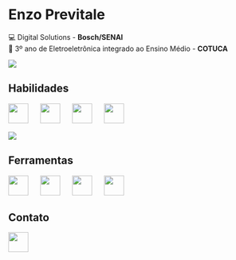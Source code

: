 # Enzo Previtale

💻 Digital Solutions - **Bosch/SENAI**  
🔌 3º ano de Eletroeletrônica integrado ao Ensino Médio - **COTUCA**  

![](https://github-readme-stats.vercel.app/api?username=EnzoPrevitale&theme=dracula)

## Habilidades

<code><img src="https://cdn.jsdelivr.net/gh/devicons/devicon@latest/icons/python/python-original.svg" width=40px style="margin-right: 20px;"/></code>
<code><img src="https://cdn.jsdelivr.net/gh/devicons/devicon@latest/icons/java/java-plain.svg" width=40px style="margin-right: 20px;" /></code>
<code><img src="https://cdn.jsdelivr.net/gh/devicons/devicon@latest/icons/html5/html5-plain.svg" width=40px style="margin-right: 20px;" /></code>
<code><img src="https://cdn.jsdelivr.net/gh/devicons/devicon@latest/icons/css3/css3-plain.svg" width=40px /></code>

![](https://github-readme-stats.vercel.app/api/top-langs/?username=EnzoPrevitale&layout=compact&theme=dracula)

## Ferramentas
<code><img src="https://cdn.jsdelivr.net/gh/devicons/devicon@latest/icons/vscode/vscode-original.svg" width=40px style="margin-right: 20px" /></code>
<code><img src="https://cdn.jsdelivr.net/gh/devicons/devicon@latest/icons/pycharm/pycharm-original.svg" width=40px style="margin-right: 20px" /></code>
<code><img src="https://cdn.jsdelivr.net/gh/devicons/devicon@latest/icons/eclipse/eclipse-original.svg" width=40px style="margin-right: 20px" /></code>
<code><img src="https://cdn.jsdelivr.net/gh/devicons/devicon@latest/icons/intellij/intellij-original.svg" width=40px style="" /></code>

## Contato
</code><a href="https://www.linkedin.com/in/enzo-gabriel-previtale-silva-9ba92a301/" target="_blank"><img src="https://cdn.jsdelivr.net/gh/devicons/devicon@latest/icons/linkedin/linkedin-original.svg" width=40px/></a></code>
